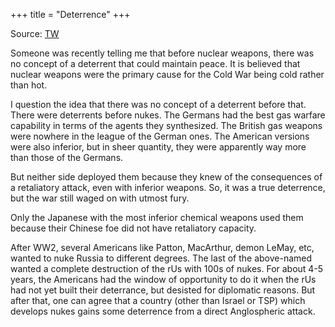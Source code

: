 +++
title = "Deterrence"
+++

Source: [TW](https://x.com/blog_supplement/status/1966902200723972298)

Someone was recently telling me that before nuclear weapons, there was no concept of a deterrent that could maintain peace. It is believed that nuclear weapons were the primary cause for the Cold War being cold rather than hot.  

I question the idea that there was no concept of a deterrent before that. There were deterrents before nukes. The Germans had the best gas warfare capability in terms of the agents they synthesized. The British gas weapons were nowhere in the league of the German ones. The American versions were also inferior, but in sheer quantity, they were apparently way more than those of the Germans. 

But neither side deployed them because they knew of the consequences of a retaliatory attack, even with inferior weapons. So, it was a true deterrence, but the war still waged on with utmost fury. 

Only the Japanese with the most inferior chemical weapons used them because their Chinese foe did not have retaliatory capacity.  

After WW2, several Americans like Patton, MacArthur, demon LeMay, etc, wanted to nuke Russia to different degrees. The last of the above-named wanted a complete destruction of the rUs with 100s of nukes. For about 4-5 years, the Americans had the window of opportunity to do it when the rUs had not yet built their deterrance, but desisted for diplomatic reasons. But after that, one can agree that a country (other than Israel or TSP) which develops nukes gains some deterrence from a direct Anglospheric attack.
